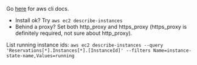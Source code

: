 Go [here](https://aws.amazon.com/cli/) for aws cli docs.

* Install ok? Try `aws ec2 describe-instances`
* Behind a proxy? Set both http_proxy and https_proxy (https_proxy is definitely
required, not sure about http_proxy).

List running instance ids: `aws ec2 describe-instances --query 'Reservations[*].Instances[*].[InstanceId]' --filters Name=instance-state-name,Values=running`
